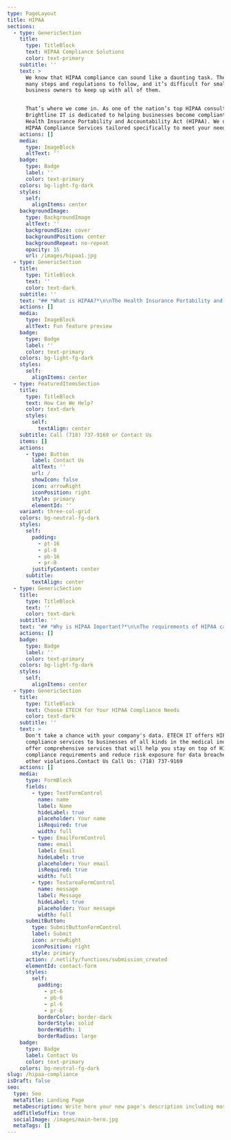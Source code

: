 ```yaml
---
type: PageLayout
title: HIPAA
sections:
  - type: GenericSection
    title:
      type: TitleBlock
      text: HIPAA Compliance Solutions
      color: text-primary
    subtitle: ''
    text: >
      We know that HIPAA compliance can sound like a daunting task. There are
      many steps and regulations to follow, and it’s difficult for small
      business owners to keep up with all of them.


      That’s where we come in. As one of the nation’s top HIPAA consultants,
      Brightline IT is dedicated to helping businesses become compliant with the
      Health Insurance Portability and Accountability Act (HIPAA). We offer
      HIPAA Compliance Services tailored specifically to meet your needs.
    actions: []
    media:
      type: ImageBlock
      altText: ''
    badge:
      type: Badge
      label: ''
      color: text-primary
    colors: bg-light-fg-dark
    styles:
      self:
        alignItems: center
    backgroundImage:
      type: BackgroundImage
      altText: ''
      backgroundSize: cover
      backgroundPosition: center
      backgroundRepeat: no-repeat
      opacity: 15
      url: /images/hipaa1.jpg
  - type: GenericSection
    title:
      type: TitleBlock
      text: ''
      color: text-dark
    subtitle: ''
    text: "## *What is HIPAA?*\n\nThe Health Insurance Portability and Accountability Act (HIPAA) is a federal law that sets national standards for the protection of electronic health information. The goal of HIPAA is to ensure that patient data is kept confidential and secure. Without HIPAA,\_ many people would not feel comfortable sharing their health information with physicians or other healthcare providers.\n\nHIPAA is split into two sections: Administrative Simplification and the Privacy Rule. The goals of HIPAA are to ensure all individuals receive quality, safe medical care; increase access to insurance for everyone; protect confidentiality in patient records; reduce fraud through better identification methods; and use health information technology to improve healthcare.\n\n## *Why is HIPAA Important?*\n\n![](/images/hipaa-penalties.jpg)\n\nHIPAA compliance is extremely important for two reasons: patient safety and data security. Patient safety is the number one priority of HIPAA. By ensuring that all businesses who deal with protected health information are compliant with HIPAA, we can reduce the risk of data breaches and ensure that patient information remains confidential.\_\n\nData security is also a top priority for HIPAA. By implementing data security measures, we can protect patient information from being accessed or stolen by unauthorized individuals.\n\n\_\n\n#### What can we do?\n\nIf you are a Covered Entity or a Business Associate, ensure that you comply with HIPAA regulations if your organization has access to electronic Protected Health Information (ePHI) by:\n\n*   Helping you create and publish HIPAA Privacy and Security Policy Manual\n\n*   Train your workforce in understanding HIPAA and also the Privacy and Security Policies\n\n*   Conduct the annual Enterprise wide HIPAA Security Risk Assessment\n\n"
    actions: []
    media:
      type: ImageBlock
      altText: Fun feature preview
    badge:
      type: Badge
      label: ''
      color: text-primary
    colors: bg-light-fg-dark
    styles:
      self:
        alignItems: center
  - type: FeaturedItemsSection
    title:
      type: TitleBlock
      text: How Can We Help?
      color: text-dark
      styles:
        self:
          textAlign: center
    subtitle: Call (718) 737-9169 or Contact Us
    items: []
    actions:
      - type: Button
        label: Contact Us
        altText: ''
        url: /
        showIcon: false
        icon: arrowRight
        iconPosition: right
        style: primary
        elementId: ''
    variant: three-col-grid
    colors: bg-neutral-fg-dark
    styles:
      self:
        padding:
          - pt-16
          - pl-8
          - pb-16
          - pr-8
        justifyContent: center
      subtitle:
        textAlign: center
  - type: GenericSection
    title:
      type: TitleBlock
      text: ''
      color: text-dark
    subtitle: ''
    text: "## *Why is HIPAA Important?*\n\nThe requirements of HIPAA can be daunting, but our HIPAA Compliance Services will help you every step of the way. The main requirements of HIPAA are as follows:\n\n*   Businesses must implement security measures to protect patient data from being accessed or stolen by unauthorized individuals.\_\n\n*   Businesses must create and enforce policies and procedures for HIPAA compliance.\n\n*   Businesses must train employees on HIPAA policies and procedures.\n\n*   Businesses must maintain a record of all activity related to HIPAA compliance.\n\n*   If you deal with patient information as part of your business, then you are required by law to be compliant with HIPAA. In addition, if your organization subcontracts any work that involves PHI (protected health information), then those companies also need to be HIPAA compliant.\n\n*   Any company that deals with PHI can be audited at any time to ensure they are HIPAA compliant. It is the responsibility of businesses to prove their compliance, not the government’s job.\n\n## *What is HITECH?*\n\nThe Health Information Technology for Economic and Clinical Health Act (HITECH Act) legislation was created in 2009 to stimulate the adoption of electronic health records (EHR) and supporting technology in the United States. It introduced the Meaningful Use program incentivizing healthcare organizations to maintain the Protected Health Information of patients in electronic format, rather than in paper files.\n\n## *How Can ETECH IT Help Me Become HIPAA Compliant?*\n\nETECH IT offers a variety of services to help businesses become HIPAA compliant. We offer a comprehensive suite of services that include:\n\n*   Compliance Assessment\n\n*   Policy and Procedure Development\n\n*   Staff Training\n\n*   Technical Support\n\nWe also offer a variety of other services, such as disaster recovery planning, data security assessment, and cloud services. No matter what your business needs, we can help you become HIPAA compliant.\n"
    actions: []
    badge:
      type: Badge
      label: ''
      color: text-primary
    colors: bg-light-fg-dark
    styles:
      self:
        alignItems: center
  - type: GenericSection
    title:
      type: TitleBlock
      text: Choose ETECH for Your HIPAA Compliance Needs
      color: text-dark
    subtitle: ''
    text: >
      Don't take a chance with your company's data. ETECH IT offers HIPAA
      compliance services to businesses of all kinds in the medical industry. We
      offer comprehensive services that will help you stay on top of HIPAA
      compliance requirements and reduce risk exposure for data breaches or
      other violations.Contact Us Call Us: (718) 737-9169
    actions: []
    media:
      type: FormBlock
      fields:
        - type: TextFormControl
          name: name
          label: Name
          hideLabel: true
          placeholder: Your name
          isRequired: true
          width: full
        - type: EmailFormControl
          name: email
          label: Email
          hideLabel: true
          placeholder: Your email
          isRequired: true
          width: full
        - type: TextareaFormControl
          name: message
          label: Message
          hideLabel: true
          placeholder: Your message
          width: full
      submitButton:
        type: SubmitButtonFormControl
        label: Submit
        icon: arrowRight
        iconPosition: right
        style: primary
      action: /.netlify/functions/submission_created
      elementId: contact-form
      styles:
        self:
          padding:
            - pt-6
            - pb-6
            - pl-6
            - pr-6
          borderColor: border-dark
          borderStyle: solid
          borderWidth: 1
          borderRadius: large
    badge:
      type: Badge
      label: Contact Us
      color: text-primary
    colors: bg-neutral-fg-dark
slug: /hipaa-compliance
isDraft: false
seo:
  type: Seo
  metaTitle: Landing Page
  metaDescription: Write here your new page's description including most relevant keywords.
  addTitleSuffix: true
  socialImage: /images/main-hero.jpg
  metaTags: []
---
```

